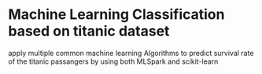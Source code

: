 # Machine Learning Classification based on titanic dataset
apply multiple common machine learning Algorithms to predict survival rate of the titanic passangers by using both MLSpark and scikit-learn
